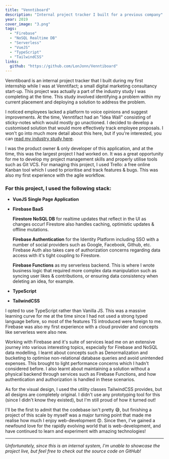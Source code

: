 ```yaml
---
title: "Venntiboard"
description: "Internal project tracker I built for a previous company"
year: 2019
cover_image: "3.png"
tags:
  - "Firebase"
  - "NoSQL Realtime DB"
  - "Serverless"
  - "VueJS"
  - "TypeScript"
  - "TailwindCSS"
links:
  github: "https://github.com/LonJonn/Venntiboard"
---
```


Venntiboard is an internal project tracker that I built during my first internship while I was at Venntifact; a small digital marketing consultancy start-up. This project was actually a part of the industry study I was completing at the time. This study involved identifying a problem within my current placement and deploying a solution to address the problem.

I noticed employees lacked a platform to voice opinions and suggest improvements. At the time, Venntifact had an "Idea Wall" consisting of sticky-notes which would mostly go unactioned. I decided to develop a customised solution that would more effectively track employee proposals. I won't go into much more detail about this here, but if you're interested, you can [read my industry study here](/industry-study.pdf).

I was the product owner & only developer of this application, and at the time, this was the largest project I had worked on. It was a great opportunity for me to develop my project management skills and properly utilise tools such as Git VCS. For managing this project, I used Trello: a free online Kanban tool which I used to prioritise and track features & bugs. This was also my first experience with the agile workflow.

### For this project, I used the following stack:

- **VueJS Single Page Application**

- **Firebase BaaS**

  **Firestore NoSQL DB** for realtime updates that reflect in the UI as changes occur! Firestore also handles caching, optimistic updates & offline mutations.

  **Firebase Authentication** for the Identity Platform including SSO with a number of social providers such as Google, Facebook, Github, etc. Firebase Auth also takes care of authorization concerns regarding data access with it's tight coupling to Firestore.

  **Firebase Functions** as my serverless backend. This is where I wrote business logic that required more complex data manipulation such as syncing user likes & contributions, or ensuring data consistency when deleting an idea, for example.

- **TypeScript**

- **TailwindCSS**

I opted to use TypeScript rather than Vanilla JS. This was a massive learning curve for me at the time since I had not used a strong typed language before, so most of the features TS introduced were foreign to me. Firebase was also my first experience with a cloud provider and concepts like serverless were also new.

Working with Firebase and it's suite of services lead me on an extensive journey into various interesting topics, especially for Firebase and NoSQL data modelling. I learnt about concepts such as Denormalization and bucketing to optimise non-relational database queries and avoid unintended expenses. This brought to light performance concerns which I hadn't considered before. I also learnt about maintaining a solution without a physical backend through services such as Firebase Functions, and how authentication and authorization is handled in these scenarios.

As for the visual design, I used the utility classes TailwindCSS provides, but all designs are completely original. I didn't use any prototyping tool for this (since I didn't know they existed), but I'm still proud of how it turned out!

I'll be the first to admit that the codebase isn't pretty 😅, but finishing a project of this scale by myself was a major turning point that made me realise how much I enjoy web-development 😍. Since then, I've gained a newfound love for the rapidly evolving world that is web-development, and have continued to learn and experiment with amazing technologies!

---

_Unfortunately, since this is an internal system, I'm unable to showcase the project live, but feel free to check out the source code on GitHub!_
